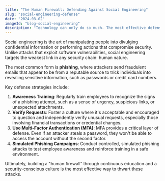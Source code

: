 ```yaml
---
title: "The Human Firewall: Defending Against Social Engineering"
slug: "social-engineering-defense"
date: "2024-08-02"
imageId: "blog-social-engineering"
description: "Technology can only do so much. The most effective defense against social engineering attacks like phishing is a well-trained and vigilant team."
---
```


Social engineering is the art of manipulating people into divulging confidential information or performing actions that compromise security. Unlike attacks that exploit software vulnerabilities, social engineering targets the weakest link in any security chain: human nature.

The most common form is **phishing**, where attackers send fraudulent emails that appear to be from a reputable source to trick individuals into revealing sensitive information, such as passwords or credit card numbers.

Key defense strategies include:
1.  **Awareness Training**: Regularly train employees to recognize the signs of a phishing attempt, such as a sense of urgency, suspicious links, or unexpected attachments.
2.  **Verify Requests**: Foster a culture where it's acceptable and encouraged to question and independently verify unusual requests, especially those involving financial transactions or credential changes.
3.  **Use Multi-Factor Authentication (MFA)**: MFA provides a critical layer of defense. Even if an attacker steals a password, they won't be able to access the account without the second factor.
4.  **Simulated Phishing Campaigns**: Conduct controlled, simulated phishing attacks to test employee awareness and reinforce training in a safe environment.

Ultimately, building a "human firewall" through continuous education and a security-conscious culture is the most effective way to thwart these attacks.
